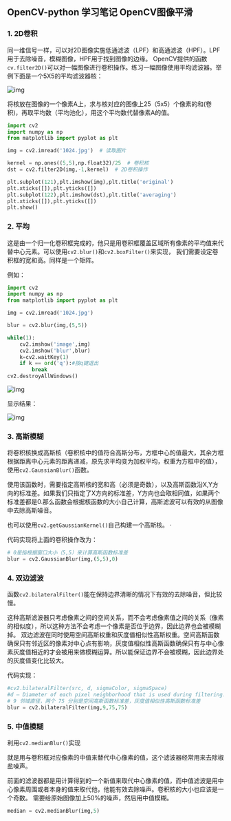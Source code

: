 ## OpenCV-python 学习笔记 OpenCV图像平滑

### 1. 2D卷积

 同一维信号一样，可以对2D图像实施低通滤波（LPF）和高通滤波（HPF）。LPF用于去除噪音，模糊图像，HPF用于找到图像的边缘。
OpenCV提供的函数`cv.filter2D()`可以对一幅图像进行卷积操作。练习一幅图像使用平均滤波器。举例下面是一个5X5的平均滤波器核： 

![img](https://box.kancloud.cn/8e26938b9ced1d4d275533de29fc9480_367x242.jpg)

将核放在图像的一个像素A上，求与核对应的图像上25（5x5）个像素的和(卷积)，再取平均数（平均池化），用这个平均数代替像素A的值。 

```python
import cv2
import numpy as np
from matplotlib import pyplot as plt

img = cv2.imread('1024.jpg')  # 读取图片

kernel = np.ones((5,5),np.float32)/25  # 卷积核
dst = cv2.filter2D(img,-1,kernel)  # 2D卷积操作

plt.subplot(121),plt.imshow(img),plt.title('original')
plt.xticks([]),plt.yticks([])
plt.subplot(122),plt.imshow(dst),plt.title('averaging')
plt.xticks([]),plt.yticks([])
plt.show()
```

### 2. 平均

 这是由一个归一化卷积框完成的，他只是用卷积框覆盖区域所有像素的平均值来代替中心元素。可以使用`cv2.blur()`和`cv2.boxFilter()`来实现， 我们需要设定卷积框的宽和高。同样是一个矩阵。 

例如：

```python
import cv2
import numpy as np
from matplotlib import pyplot as plt

img = cv2.imread('1024.jpg')

blur = cv2.blur(img,(5,5))

while(1):
    cv2.imshow('image',img)
    cv2.imshow('blur',blur)
    k=cv2.waitKey(1)
    if k == ord('q'):#按q键退出
        break
cv2.destroyAllWindows()
```

![img](https://box.kancloud.cn/ef01f07232a29aa5b1662e54f6a36b91_2030x1054.jpg)

显示结果：

![img](https://box.kancloud.cn/73bed3a7d72b9a76940533dfeafeaf47_656x553.jpg)

### 3. 高斯模糊

将卷积核换成高斯核（卷积核中的值符合高斯分布，方框中心的值最大，其余方框根据距离中心元素的距离递减，原先求平均变为加权平均，权重为方框中的值），使用`cv2.GaussianBlur()`函数。

使用该函数时，需要指定高斯核的宽和高（必须是奇数），以及高斯函数沿X,Y方向的标准差。如果我们只指定了X方向的标准差，Y方向也会取相同值，如果两个标准差都是0.那么函数会根据核函数的大小自己计算，高斯滤波可以有效的从图像中去除高斯噪音。 

 也可以使用`cv2.getGaussianKernel()`自己构建一个高斯核。 ·

代码实现将上面的卷积操作改为：

```python
# 0是指根据窗口大小（5,5）来计算高斯函数标准差
blur = cv2.GaussianBlur(img,(5,5),0)
```

### 4. 双边滤波

 函数`cv2.bilateralFilter()`能在保持边界清晰的情况下有效的去除噪音，但比较慢。

这种高斯滤波器只考虑像素之间的空间关系，而不会考虑像素值之间的关系（像素的相似度），所以这种方法不会考虑一个像素是否位于边界，因此边界也会被模糊掉。
双边滤波在同时使用空间高斯权重和灰度值相似性高斯权重。空间高斯函数确保只有邻近区的像素对中心点有影响，灰度值相似性高斯函数确保只有与中心像素灰度值相近的才会被用来做模糊运算。所以能保证边界不会被模糊，因此边界处的灰度值变化比较大。 

代码实现：

```python
#cv2.bilateralFilter(src, d, sigmaColor, sigmaSpace)
#d – Diameter of each pixel neighborhood that is used during filtering. # If it is non-positive, it is computed from sigmaSpace 
# 9 邻域直径，两个 75 分别是空间高斯函数标准差，灰度值相似性高斯函数标准差 
blur = cv2.bilateralFilter(img,9,75,75)
```

### 5. 中值模糊

利用`cv2.medianBlur()`实现

就是用与卷积框对应像素的中值来替代中心像素的值，这个滤波器经常用来去除椒盐噪声。

前面的滤波器都是用计算得到的一个新值来取代中心像素的值，而中值滤波是用中心像素周围或者本身的值来取代他，他能有效去除噪声。卷积核的大小也应该是一个奇数。
需要给原始图像加上50%的噪声，然后用中值模糊。

```python
median = cv2.medianBlur(img,5)
```